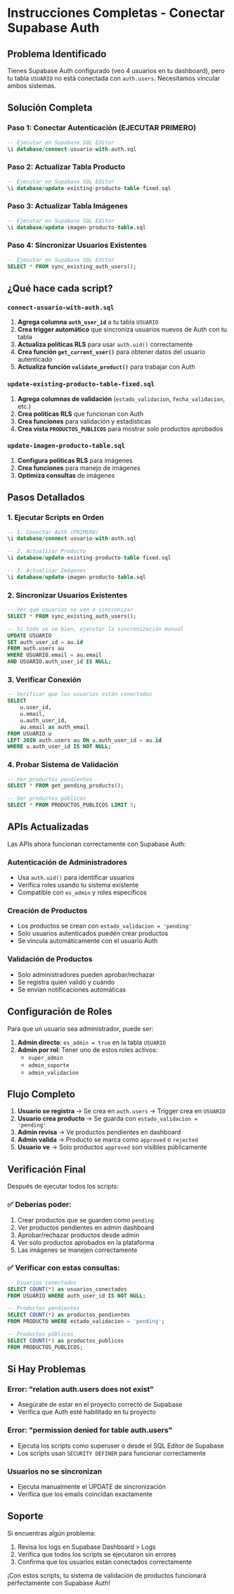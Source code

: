# Instrucciones Completas - Conectar Supabase Auth

## Problema Identificado

Tienes Supabase Auth configurado (veo 4 usuarios en tu dashboard), pero tu tabla `USUARIO` no está conectada con `auth.users`. Necesitamos vincular ambos sistemas.

## Solución Completa

### **Paso 1: Conectar Autenticación (EJECUTAR PRIMERO)**
```sql
-- Ejecutar en Supabase SQL Editor
\i database/connect-usuario-with-auth.sql
```

### **Paso 2: Actualizar Tabla Producto**
```sql
-- Ejecutar en Supabase SQL Editor
\i database/update-existing-producto-table-fixed.sql
```

### **Paso 3: Actualizar Tabla Imágenes**
```sql
-- Ejecutar en Supabase SQL Editor
\i database/update-imagen-producto-table.sql
```

### **Paso 4: Sincronizar Usuarios Existentes**
```sql
-- Ejecutar en Supabase SQL Editor
SELECT * FROM sync_existing_auth_users();
```

## ¿Qué hace cada script?

### **`connect-usuario-with-auth.sql`**
1. **Agrega columna `auth_user_id`** a tu tabla `USUARIO`
2. **Crea trigger automático** que sincroniza usuarios nuevos de Auth con tu tabla
3. **Actualiza políticas RLS** para usar `auth.uid()` correctamente
4. **Crea función `get_current_user()`** para obtener datos del usuario autenticado
5. **Actualiza función `validate_product()`** para trabajar con Auth

### **`update-existing-producto-table-fixed.sql`**
1. **Agrega columnas de validación** (`estado_validacion`, `fecha_validacion`, etc.)
2. **Crea políticas RLS** que funcionan con Auth
3. **Crea funciones** para validación y estadísticas
4. **Crea vista `PRODUCTOS_PUBLICOS`** para mostrar solo productos aprobados

### **`update-imagen-producto-table.sql`**
1. **Configura políticas RLS** para imágenes
2. **Crea funciones** para manejo de imágenes
3. **Optimiza consultas** de imágenes

## Pasos Detallados

### **1. Ejecutar Scripts en Orden**
```sql
-- 1. Conectar Auth (PRIMERO)
\i database/connect-usuario-with-auth.sql

-- 2. Actualizar Producto
\i database/update-existing-producto-table-fixed.sql

-- 3. Actualizar Imágenes
\i database/update-imagen-producto-table.sql
```

### **2. Sincronizar Usuarios Existentes**
```sql
-- Ver qué usuarios se van a sincronizar
SELECT * FROM sync_existing_auth_users();

-- Si todo se ve bien, ejecutar la sincronización manual
UPDATE USUARIO 
SET auth_user_id = au.id
FROM auth.users au
WHERE USUARIO.email = au.email 
AND USUARIO.auth_user_id IS NULL;
```

### **3. Verificar Conexión**
```sql
-- Verificar que los usuarios están conectados
SELECT 
    u.user_id,
    u.email,
    u.auth_user_id,
    au.email as auth_email
FROM USUARIO u
LEFT JOIN auth.users au ON u.auth_user_id = au.id
WHERE u.auth_user_id IS NOT NULL;
```

### **4. Probar Sistema de Validación**
```sql
-- Ver productos pendientes
SELECT * FROM get_pending_products();

-- Ver productos públicos
SELECT * FROM PRODUCTOS_PUBLICOS LIMIT 5;
```

## APIs Actualizadas

Las APIs ahora funcionan correctamente con Supabase Auth:

### **Autenticación de Administradores**
- Usa `auth.uid()` para identificar usuarios
- Verifica roles usando tu sistema existente
- Compatible con `es_admin` y roles específicos

### **Creación de Productos**
- Los productos se crean con `estado_validacion = 'pending'`
- Solo usuarios autenticados pueden crear productos
- Se vincula automáticamente con el usuario Auth

### **Validación de Productos**
- Solo administradores pueden aprobar/rechazar
- Se registra quién validó y cuándo
- Se envían notificaciones automáticas

## Configuración de Roles

Para que un usuario sea administrador, puede ser:

1. **Admin directo**: `es_admin = true` en la tabla `USUARIO`
2. **Admin por rol**: Tener uno de estos roles activos:
   - `super_admin`
   - `admin_soporte` 
   - `admin_validacion`

## Flujo Completo

1. **Usuario se registra** → Se crea en `auth.users` → Trigger crea en `USUARIO`
2. **Usuario crea producto** → Se guarda con `estado_validacion = 'pending'`
3. **Admin revisa** → Ve productos pendientes en dashboard
4. **Admin valida** → Producto se marca como `approved` o `rejected`
5. **Usuario ve** → Solo productos `approved` son visibles públicamente

## Verificación Final

Después de ejecutar todos los scripts:

### **✅ Deberías poder:**
1. Crear productos que se guarden como `pending`
2. Ver productos pendientes en admin dashboard
3. Aprobar/rechazar productos desde admin
4. Ver solo productos aprobados en la plataforma
5. Las imágenes se manejen correctamente

### **✅ Verificar con estas consultas:**
```sql
-- Usuarios conectados
SELECT COUNT(*) as usuarios_conectados 
FROM USUARIO WHERE auth_user_id IS NOT NULL;

-- Productos pendientes
SELECT COUNT(*) as productos_pendientes 
FROM PRODUCTO WHERE estado_validacion = 'pending';

-- Productos públicos
SELECT COUNT(*) as productos_publicos 
FROM PRODUCTOS_PUBLICOS;
```

## Si Hay Problemas

### **Error: "relation auth.users does not exist"**
- Asegúrate de estar en el proyecto correcto de Supabase
- Verifica que Auth esté habilitado en tu proyecto

### **Error: "permission denied for table auth.users"**
- Ejecuta los scripts como superuser o desde el SQL Editor de Supabase
- Los scripts usan `SECURITY DEFINER` para funcionar correctamente

### **Usuarios no se sincronizan**
- Ejecuta manualmente el UPDATE de sincronización
- Verifica que los emails coincidan exactamente

## Soporte

Si encuentras algún problema:
1. Revisa los logs en Supabase Dashboard > Logs
2. Verifica que todos los scripts se ejecutaron sin errores
3. Confirma que los usuarios están conectados correctamente

¡Con estos scripts, tu sistema de validación de productos funcionará perfectamente con Supabase Auth!
